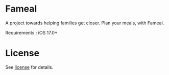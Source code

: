 # Fameal
A project towards helping families get closer.
Plan your meals, with Fameal.

Requirements : iOS 17.0+

# License
See [license](https://github.com/fuminOOooo/Fameal/blob/main/LICENSE) for details.
